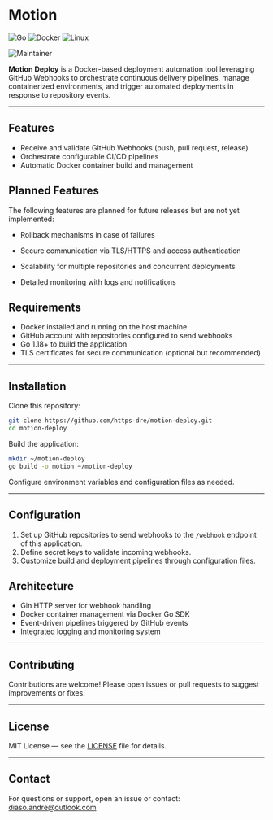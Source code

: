 # Motion

![Go](https://img.shields.io/badge/go-%2300ADD8.svg?style=for-the-badge&logo=go&logoColor=white)
![Docker](https://img.shields.io/badge/docker-%230db7ed.svg?style=for-the-badge&logo=docker&logoColor=white)
![Linux](https://img.shields.io/badge/Linux-FCC624?style=for-the-badge&logo=linux&logoColor=black)

![Maintainer](https://img.shields.io/badge/maintainer-https--dre-blue)

**Motion Deploy** is a Docker-based deployment automation tool leveraging GitHub Webhooks to orchestrate continuous delivery pipelines, manage containerized environments, and trigger automated deployments in response to repository events.

---

## Features

- Receive and validate GitHub Webhooks (push, pull request, release)
- Orchestrate configurable CI/CD pipelines
- Automatic Docker container build and management

## Planned Features

The following features are planned for future releases but are not yet implemented:

- Rollback mechanisms in case of failures

- Secure communication via TLS/HTTPS and access authentication

- Scalability for multiple repositories and concurrent deployments

- Detailed monitoring with logs and notifications


## Requirements

- Docker installed and running on the host machine
- GitHub account with repositories configured to send webhooks
- Go 1.18+ to build the application
- TLS certificates for secure communication (optional but recommended)

---

## Installation

Clone this repository:

```bash
git clone https://github.com/https-dre/motion-deploy.git
cd motion-deploy
````

Build the application:

```bash
mkdir ~/motion-deploy
go build -o motion ~/motion-deploy
```

Configure environment variables and configuration files as needed.

---

## Configuration

1. Set up GitHub repositories to send webhooks to the `/webhook` endpoint of this application.
2. Define secret keys to validate incoming webhooks.
3. Customize build and deployment pipelines through configuration files.

## Architecture

* Gin HTTP server for webhook handling
* Docker container management via Docker Go SDK
* Event-driven pipelines triggered by GitHub events
* Integrated logging and monitoring system

---

## Contributing

Contributions are welcome! Please open issues or pull requests to suggest improvements or fixes.

---

## License

MIT License — see the [LICENSE](LICENSE) file for details.

---

## Contact

For questions or support, open an issue or contact: 
[diaso.andre@outlook.com](mailto:diaso.andre@outlook.com)
